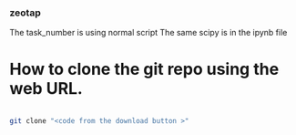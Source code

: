 ### zeotap

The task_number is using normal script 
The same scipy is in the ipynb file 


# How to clone the git repo using the web URL.
```bash 

git clone "<code from the download button >"

```


